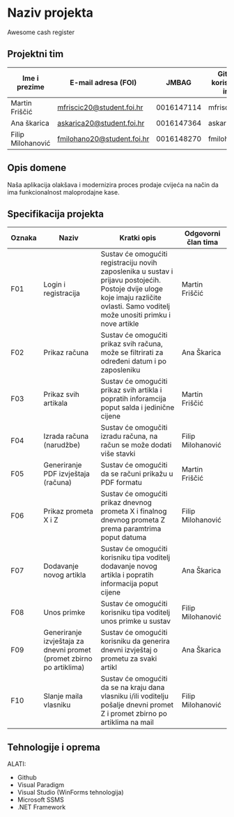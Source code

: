 
<!--Sav programski kod potrebno je verzionirati u glavnoj **master** grani i **obvezno** smjestiti u mapu Software. Sve artefakte (npr. slike) koje ćete koristiti u vašoj dokumentaciju obvezno verzionirati u posebnoj grani koja je već kreirana i koja se naziva **master-docs** i smjestiti u mapu Documentation.

Nakon vaše prijave bit će vam dodijeljen mentor s kojim ćete tijekom semestra raditi na ovom projektu. Mentor će vam slati povratne informacije kroz sekciju Discussions također dostupnu na GitHubu vašeg projekta. -->

# Naziv projekta
Awesome cash register

## Projektni tim

Ime i prezime | E-mail adresa (FOI) | JMBAG | Github korisničko ime | 
------------  | ------------------- | ----- | --------------------- | 
Martin Friščić | mfriscic20@student.foi.hr | 0016147114 | mfriscic20 
Ana škarica | askarica20@student.foi.hr | 0016147364 | askarica20 
Filip Milohanović | fmilohano20@student.foi.hr | 0016148270 | fmilohano20 

## Opis domene
<!--Umjesto ovih uputa opišite domenu ili problem koji pokrivate vašim  projektom. Domena može biti proizvoljna, ali obratite pozornost da sukladno ishodima učenja, domena omogući primjenu zahtijevanih koncepata kako je to navedeno u sljedećem poglavlju. Priložite odgovarajuće skice gdje je to prikladno.-->
Naša aplikacija olakšava i modernizira proces prodaje cvijeća na način da ima funkcionalnost maloprodajne kase.
## Specifikacija projekta
<!--Umjesto ovih uputa opišite zahtjeve za funkcionalnošću programskog proizvoda. Pobrojite osnovne funkcionalnosti i za svaku naznačite ime odgovornog člana tima. Opišite buduću arhitekturu programskog proizvoda. Obratite pozornost da bi arhitektura trebala biti višeslojna s odvojenom (dislociranom) bazom podatka koju ćemo za vas mi pripremiti i dati vam pristup naknadno. Također uzmite u obzir da bi svaki član tima treba biti odgovorana za otprilike 3 funkcionalnosti, te da bi opterećenje članova tima trebalo biti ujednačeno. Priložite odgovarajuće dijagrame i skice gdje je to prikladno. Funkcionalnosti sustava bobrojite u tablici ispod koristeći predložak koji slijedi:-->

Oznaka | Naziv | Kratki opis | Odgovorni član tima
------ | ----- | ----------- | -------------------
F01 | Login i registracija | Sustav će omogućiti registraciju novih zaposlenika u sustav i prijavu postojećih. Postoje dvije uloge koje imaju različite ovlasti. Samo voditelj može unositi primku i nove artikle  | Martin Friščić
F02 |Prikaz računa | Sustav će omogućiti prikaz svih računa, može se filtrirati za određeni datum i po zaposleniku| Ana Škarica
F03 | Prikaz svih artikala | Sustav će omogućiti prikaz svih artikla i popratih inforamcija poput salda i jedinične cijene | Martin Friščić
F04 | Izrada računa (narudžbe) | Sustav će omogučiti izradu računa, na račun se može dodati više stavki| Filip Milohanović
F05 | Generiranje PDF izvještaja (računa) | Sustav će omogućiti da se računi prikažu u PDF formatu | Martin Friščić
F06 | Prikaz prometa X i Z | Sustav će omogućiti prikaz dnevnog prometa X i finalnog dnevnog prometa Z prema paramtrima poput datuma| Filip Milohanović
F07 | Dodavanje novog artikla | Sustav će omogućiti korisniku tipa voditelj dodavanje novog artikla i popratih informacija poput cijene  | Ana Škarica
F08 | Unos primke | Sustav će omogućiti korisniku tipa voditelj unos primke u sustav| Filip Milohanović
F09 | Generiranje izvještaja za dnevni promet (promet zbirno po artiklima) | Sustav će omogućiti korisniku da generira dnevni izvještaj o prometu za svaki artikl | Ana Škarica
F10 | Slanje maila vlasniku  |Sustav će omogućiti da se na kraju dana vlasniku i/ili voditelju pošalje dnevni promet Z  i promet zbirno po artiklima na mail| Filip Milohanović


## Tehnologije i oprema
<!--Umjesto ovih uputa jasno popišite sve tehnologije, alate i opremu koju ćete koristiti pri implementaciji vašeg rješenja. Projekti se razvijaju koristeći .Net Framework ili .Net Core razvojne okvire, a vrsta projekta može biti WinForms, WPF i UWP. Ne zaboravite planirati korištenje tehnologija u aktivnostima kao što su projektni menadžment ili priprema dokumentacije. Tehnologije koje ćete koristiti bi trebale biti javno dostupne, a ako ih ne budemo obrađivali na vježbama u vašoj dokumentaciji ćete morati navesti način preuzimanja, instaliranja i korištenja onih tehnologija koje su neopbodne kako bi se vaš programski proizvod preveo i pokrenuo. Pazite da svi alati koje ćete koristiti moraju imati odgovarajuću licencu. Što se tiče zahtjeva nastavnika, obvezno je koristiti git i GitHub za verzioniranje programskog koda, GitHub Wiki za pisanje tehničke i projektne dokumentacije, a projektne zadatke je potrebno planirati i pratiti u alatu GitHub projects. -->

ALATI:

<ul>
<li>Github</li>
<li>Visual Paradigm</li>
<li>Visual Studio (WinForms tehnologija) </li>
<li> Microsoft SSMS</li>
<li>.NET Framework</li>
</ul>

